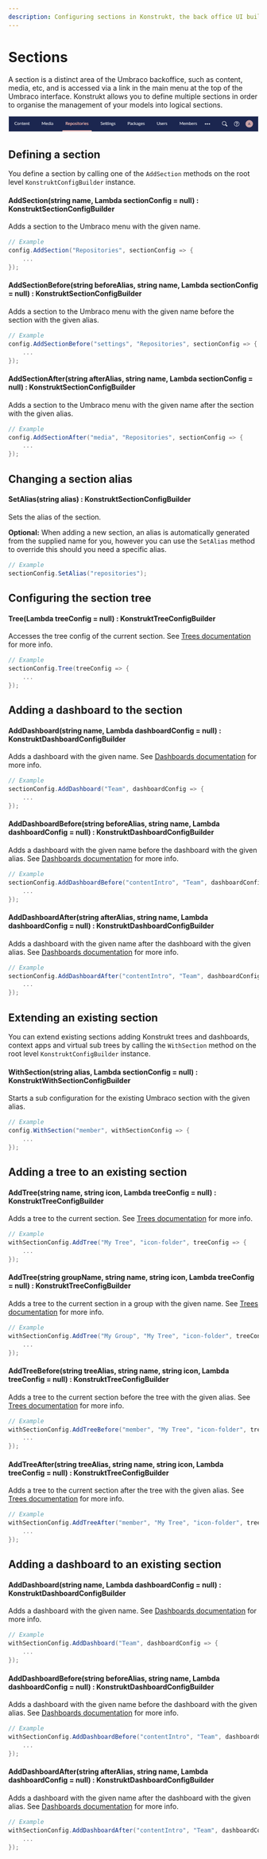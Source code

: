 ```yaml
---
description: Configuring sections in Konstrukt, the back office UI builder for Umbraco.
---
```


# Sections

A section is a distinct area of the Umbraco backoffice, such as content, media, etc, and is accessed via a link in the main menu at the top of the Umbraco interface. Konstrukt allows you to define multiple sections in order to organise the management of your models into logical sections.

![Sections](../images/sections.png)

## Defining a section

You define a section by calling one of the `AddSection` methods on the root level `KonstruktConfigBuilder` instance.

#### **AddSection(string name, Lambda sectionConfig = null) : KonstruktSectionConfigBuilder**

Adds a section to the Umbraco menu with the given name.

```csharp
// Example
config.AddSection("Repositories", sectionConfig => {
    ...
});
```

#### **AddSectionBefore(string beforeAlias, string name, Lambda sectionConfig = null) : KonstruktSectionConfigBuilder**

Adds a section to the Umbraco menu with the given name before the section with the given alias.

```csharp
// Example
config.AddSectionBefore("settings", "Repositories", sectionConfig => {
    ...
});
```

#### **AddSectionAfter(string afterAlias, string name, Lambda sectionConfig = null) : KonstruktSectionConfigBuilder**

Adds a section to the Umbraco menu with the given name after the section with the given alias.

```csharp
// Example
config.AddSectionAfter("media", "Repositories", sectionConfig => {
    ...
});
```

## Changing a section alias

#### **SetAlias(string alias) : KonstruktSectionConfigBuilder**

Sets the alias of the section.

**Optional:** When adding a new section, an alias is automatically generated from the supplied name for you, however you can use the `SetAlias` method to override this should you need a specific alias.

```csharp
// Example
sectionConfig.SetAlias("repositories");
```

## Configuring the section tree

#### **Tree(Lambda treeConfig = null) : KonstruktTreeConfigBuilder**

Accesses the tree config of the current section. See [Trees documentation](trees.md) for more info.

````csharp
// Example
sectionConfig.Tree(treeConfig => {
    ...
});
````

## Adding a dashboard to the section

#### **AddDashboard(string name, Lambda dashboardConfig = null) : KonstruktDashboardConfigBuilder**

Adds a dashboard with the given name. See [Dashboards documentation](dashboards.md) for more info.

```csharp
// Example
sectionConfig.AddDashboard("Team", dashboardConfig => {
    ...
});
```

#### **AddDashboardBefore(string beforeAlias, string name, Lambda dashboardConfig = null) : KonstruktDashboardConfigBuilder**

Adds a dashboard with the given name before the dashboard with the given alias. See [Dashboards documentation](dashboards.md) for more info.

```csharp
// Example
sectionConfig.AddDashboardBefore("contentIntro", "Team", dashboardConfig => {
    ...
});
```

#### **AddDashboardAfter(string afterAlias, string name, Lambda dashboardConfig = null) : KonstruktDashboardConfigBuilder**

Adds a dashboard with the given name after the dashboard with the given alias. See [Dashboards documentation](dashboards.md) for more info.

```csharp
// Example
sectionConfig.AddDashboardAfter("contentIntro", "Team", dashboardConfig => {
    ...
});
```

## Extending an existing section

You can extend existing sections adding Konstrukt trees and dashboards, context apps and virtual sub trees by calling the `WithSection` method on the root level `KonstruktConfigBuilder` instance.

#### **WithSection(string alias, Lambda sectionConfig = null) : KonstruktWithSectionConfigBuilder**

Starts a sub configuration for the existing Umbraco section with the given alias.

```csharp
// Example
config.WithSection("member", withSectionConfig => {
    ...
});
```

## Adding a tree to an existing section

#### **AddTree(string name, string icon, Lambda treeConfig = null) : KonstruktTreeConfigBuilder**

Adds a tree to the current section. See [Trees documentation](trees.md) for more info.

````csharp
// Example
withSectionConfig.AddTree("My Tree", "icon-folder", treeConfig => {
    ...
});
````

#### **AddTree(string groupName, string name, string icon, Lambda treeConfig = null) : KonstruktTreeConfigBuilder**

Adds a tree to the current section in a group with the given name. See [Trees documentation](trees.md) for more info.

````csharp
// Example
withSectionConfig.AddTree("My Group", "My Tree", "icon-folder", treeConfig => {
    ...
});
````

#### **AddTreeBefore(string treeAlias, string name, string icon, Lambda treeConfig = null) : KonstruktTreeConfigBuilder**

Adds a tree to the current section before the tree with the given alias. See [Trees documentation](trees.md) for more info.

````csharp
// Example
withSectionConfig.AddTreeBefore("member", "My Tree", "icon-folder", treeConfig => {
    ...
});
````

#### **AddTreeAfter(string treeAlias, string name, string icon, Lambda treeConfig = null) : KonstruktTreeConfigBuilder**

Adds a tree to the current section after the tree with the given alias. See [Trees documentation](trees.md) for more info.

````csharp
// Example
withSectionConfig.AddTreeAfter("member", "My Tree", "icon-folder", treeConfig => {
    ...
});
````

## Adding a dashboard to an existing section

#### **AddDashboard(string name, Lambda dashboardConfig = null) : KonstruktDashboardConfigBuilder**

Adds a dashboard with the given name. See [Dashboards documentation](dashboards.md) for more info.

```csharp
// Example
withSectionConfig.AddDashboard("Team", dashboardConfig => {
    ...
});
```

#### **AddDashboardBefore(string beforeAlias, string name, Lambda dashboardConfig = null) : KonstruktDashboardConfigBuilder**

Adds a dashboard with the given name before the dashboard with the given alias. See [Dashboards documentation](dashboards.md) for more info.

```csharp
// Example
withSectionConfig.AddDashboardBefore("contentIntro", "Team", dashboardConfig => {
    ...
});
```

#### **AddDashboardAfter(string afterAlias, string name, Lambda dashboardConfig = null) : KonstruktDashboardConfigBuilder**

Adds a dashboard with the given name after the dashboard with the given alias. See [Dashboards documentation](dashboards.md) for more info.

```csharp
// Example
withSectionConfig.AddDashboardAfter("contentIntro", "Team", dashboardConfig => {
    ...
});
```